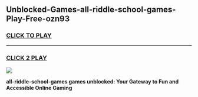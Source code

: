 
## Unblocked-Games-all-riddle-school-games-Play-Free-ozn93
<h3>
<a href="https://premium76.site?title=all-riddle-school-games&ref=21A">CLICK TO PLAY</a></h3>
<hr>

<h3>
<a href="https://premium76.site?title=all-riddle-school-games&ref=21A">CLICK 2 PLAY</a>
  
</h3>

<a href="https://premium76.site?title=all-riddle-school-games&ref=21A"><img src="https://clearcache.store/games.png"></a>


**all-riddle-school-games games unblocked: Your Gateway to Fun and Accessible Online Gaming**
